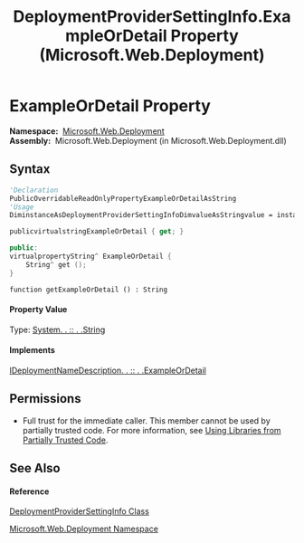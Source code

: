 ﻿---
title: DeploymentProviderSettingInfo.ExampleOrDetail Property  (Microsoft.Web.Deployment)
TOCTitle: ExampleOrDetail Property
ms:assetid: P:Microsoft.Web.Deployment.DeploymentProviderSettingInfo.ExampleOrDetail
ms:mtpsurl: https://msdn.microsoft.com/en-us/library/microsoft.web.deployment.deploymentprovidersettinginfo.exampleordetail(v=VS.90)
ms:contentKeyID: 20209226
ms.date: 05/02/2012
mtps_version: v=VS.90
f1_keywords:
- Microsoft.Web.Deployment.DeploymentProviderSettingInfo.ExampleOrDetail
- Microsoft.Web.Deployment.DeploymentProviderSettingInfo.get_ExampleOrDetail
dev_langs:
- CSharp
- JScript
- VB
- c++
api_location:
- Microsoft.Web.Deployment.dll
api_name:
- Microsoft.Web.Deployment.DeploymentProviderSettingInfo.ExampleOrDetail
- Microsoft.Web.Deployment.DeploymentProviderSettingInfo.get_ExampleOrDetail
api_type:
- Managed
topic_type:
- apiref
- kbSyntax
product_family_name: VS
ROBOTS: INDEX,FOLLOW
---

# ExampleOrDetail Property

**Namespace:**  [Microsoft.Web.Deployment](microsoft-web-deployment-namespace.md)  
**Assembly:**  Microsoft.Web.Deployment (in Microsoft.Web.Deployment.dll)

## Syntax

``` vb
'Declaration
PublicOverridableReadOnlyPropertyExampleOrDetailAsString
'Usage
DiminstanceAsDeploymentProviderSettingInfoDimvalueAsStringvalue = instance.ExampleOrDetail
```

``` csharp
publicvirtualstringExampleOrDetail { get; }
```

``` c++
public:
virtualpropertyString^ ExampleOrDetail {
    String^ get ();
}
```

``` jscript
function getExampleOrDetail () : String
```

#### Property Value

Type: [System. . :: . .String](https://msdn.microsoft.com/en-us/library/s1wwdcbf\(v=vs.90\))  

#### Implements

[IDeploymentNameDescription. . :: . .ExampleOrDetail](ideploymentnamedescription-exampleordetail-property-microsoft-web-deployment.md)  

## Permissions

  - Full trust for the immediate caller. This member cannot be used by partially trusted code. For more information, see [Using Libraries from Partially Trusted Code](https://msdn.microsoft.com/en-us/library/8skskf63\(v=vs.90\)).

## See Also

#### Reference

[DeploymentProviderSettingInfo Class](deploymentprovidersettinginfo-class-microsoft-web-deployment.md)

[Microsoft.Web.Deployment Namespace](microsoft-web-deployment-namespace.md)

